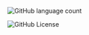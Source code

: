 ![GitHub language count](https://img.shields.io/github/languages/count/AfshinZirak01/result)

![GitHub License](https://img.shields.io/github/license/AfshinZirak01/result)
